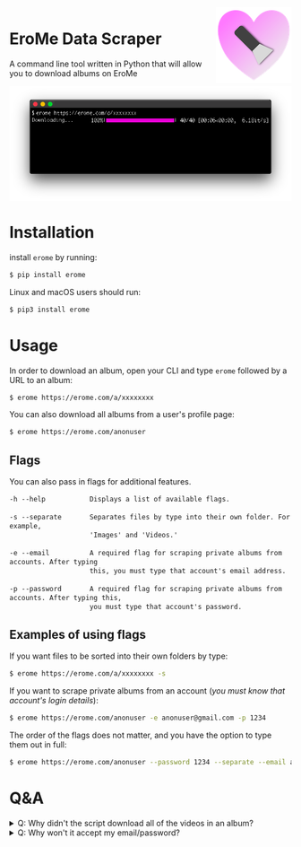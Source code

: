 <img src="https://raw.githubusercontent.com/Amenly/EroMe/master/images/icon-2.png" align="right">

# EroMe Data Scraper

A command line tool written in Python that will allow you to download albums on EroMe

<img src="https://raw.githubusercontent.com/Amenly/EroMe/master/images/terminal.png" align="center">

# Installation

install `erome` by running:

```bash
$ pip install erome
```

Linux and macOS users should run:

```bash
$ pip3 install erome
```

# Usage

In order to download an album, open your CLI and type `erome` followed by a URL to an album:

```bash
$ erome https://erome.com/a/xxxxxxxx
```

You can also download all albums from a user's profile page:

```bash
$ erome https://erome.com/anonuser
```

## Flags

You can also pass in flags for additional features.

```
-h --help           Displays a list of available flags.

-s --separate       Separates files by type into their own folder. For example,
                    'Images' and 'Videos.'

-e --email          A required flag for scraping private albums from accounts. After typing
                    this, you must type that account's email address.

-p --password       A required flag for scraping private albums from accounts. After typing this,
                    you must type that account's password.
```

## Examples of using flags

If you want files to be sorted into their own folders by type:

```bash
$ erome https://erome.com/a/xxxxxxxx -s
```

If you want to scrape private albums from an account (*you must know that account's login details*):

```bash
$ erome https://erome.com/anonuser -e anonuser@gmail.com -p 1234
```

The order of the flags does not matter, and you have the option to type them out in full:

```bash
$ erome https://erome.com/anonuser --password 1234 --separate --email anonuser@gmail.com
```

# Q&A

<details>
  <summary>Q: Why didn't the script download all of the videos in an album?</summary>
  <br>
  A: One possibility is that some of the videos are still being encoded, in which case you'll have to scrape it again at a later time.
</details>

<details>
  <summary>Q: Why won't it accept my email/password?</summary>
  <br>
  A: If it's not accepting your email or your password, try wrapping them with single quotes: -e 'anonuser@gmail.com' -p '1234'
</details>
